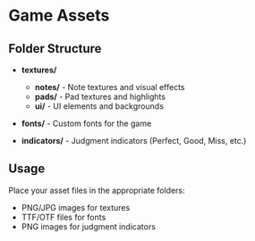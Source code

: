 # Game Assets

## Folder Structure

- **textures/**
  - **notes/** - Note textures and visual effects
  - **pads/** - Pad textures and highlights
  - **ui/** - UI elements and backgrounds

- **fonts/** - Custom fonts for the game

- **indicators/** - Judgment indicators (Perfect, Good, Miss, etc.)

## Usage
Place your asset files in the appropriate folders:
- PNG/JPG images for textures
- TTF/OTF files for fonts
- PNG images for judgment indicators

